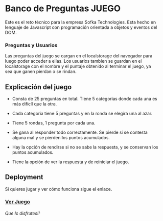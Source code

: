 # Banco de Preguntas JUEGO
Este es el reto técnico para la empresa Sofka Technologies. Esta hecho en lenguaje de Javascript con programación orientada a objetos y eventos del DOM. 

### Preguntas y Usuarios
Las preguntas del juego se cargan en el localstorage del navegador para luego poder acceder a ellas. Los usuarios tambien se guardan en el localstorage con el nombre y el puntaje obtenido al terminar el juego, ya sea que ganen pierdan o se rindan.

## Explicación del juego
- Consta de 25 preguntas en total. Tiene 5 categorias donde cada una es más dificíl que la otra. 

- Cada categoria tiene 5 preguntas y en la ronda se elegirá una al azar.

- Tiene 5 rondas, 1 pregunta por cada una.

- Se gana al responder todo correctamente. Se pierde si se contesta alguna mal y se pierden los puntos acumulados.

- Hay la opción de rendirse si no se sabe la respuesta, y se conservan los puntos acumulados. 

- Tiene la opción de ver la respuesta y de reiniciar el juego.

## Deployment
Si quieres jugar y ver cómo funciona sigue el enlace. 
### [Ver Juego](https://malemartinez.github.io/BancoPreguntasJuego/ "Ver Juego")
###### Que lo disfrutes!!
